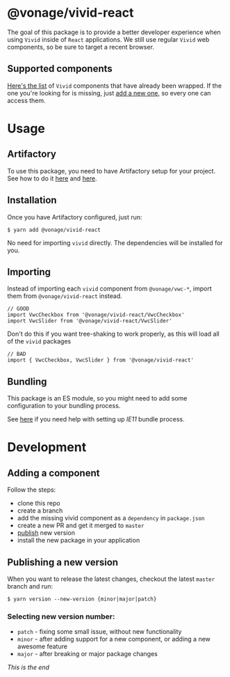 # @vonage/vivid-react
The goal of this package is to provide a better developer experience when using `Vivid` inside of `React` applications. We still use regular `Vivid` web components, so be sure to target a recent browser.

## Supported components
[Here's the list](SUPPORTED_COMPONENTS.md) of `Vivid` components that have already been wrapped. If the one you're looking for is missing, just [add a new one](#adding-a-component), so every one can access them. 

# Usage

## Artifactory
To use this package, you need to have Artifactory setup for your project. See how to do it [here](https://confluence.vonage.com/pages/viewpage.action?pageId=123601806) and [here](https://github.com/newvoicemedia/vonage-cli/blob/master/pipeline-guide/how-to/NODEJS-NPM-DEVELOPMENT.md). 

## Installation
Once you have Artifactory configured, just run:
```
$ yarn add @vonage/vivid-react
```
No need for importing `vivid` directly. The dependencies will be installed for you.
 
## Importing
Instead of importing each `vivid` component from `@vonage/vwc-*`, import them from `@vonage/vivid-react` instead. 
```
// GOOD
import VwcCheckbox from '@vonage/vivid-react/VwcCheckbox'
import VwcSlider from '@vonage/vivid-react/VwcSlider'
```

Don't do this if you want tree-shaking to work properly, as this will load all of the `vivid` packages
```
// BAD
import { VwcCheckbox, VwcSlider } from '@vonage/vivid-react'
```

## Bundling
This package is an ES module, so you might need to add some configuration to your bundling process.

See [here](https://confluence.vonage.com/display/CYCLOPS/Vivid+adoption) if you need help with setting up *IE11* bundle process.

# Development

## Adding a component 
Follow the steps:
* clone this repo
* create a branch
* add the missing vivid component as a `dependency` in `package.json`
* create a new PR and get it merged to `master`
* [publish](#publishing-a-new-version) new version
* install the new package in your application

## Publishing a new version
When you want to release the latest changes, checkout the latest `master` branch and run:

```
$ yarn version --new-version {minor|major|patch}
```

### Selecting new version number:
- `patch` - fixing some small issue, without new functionality
- `minor` - after adding support for a new component, or adding a new awesome feature
- `major` - after breaking or major package changes

*This is the end*
